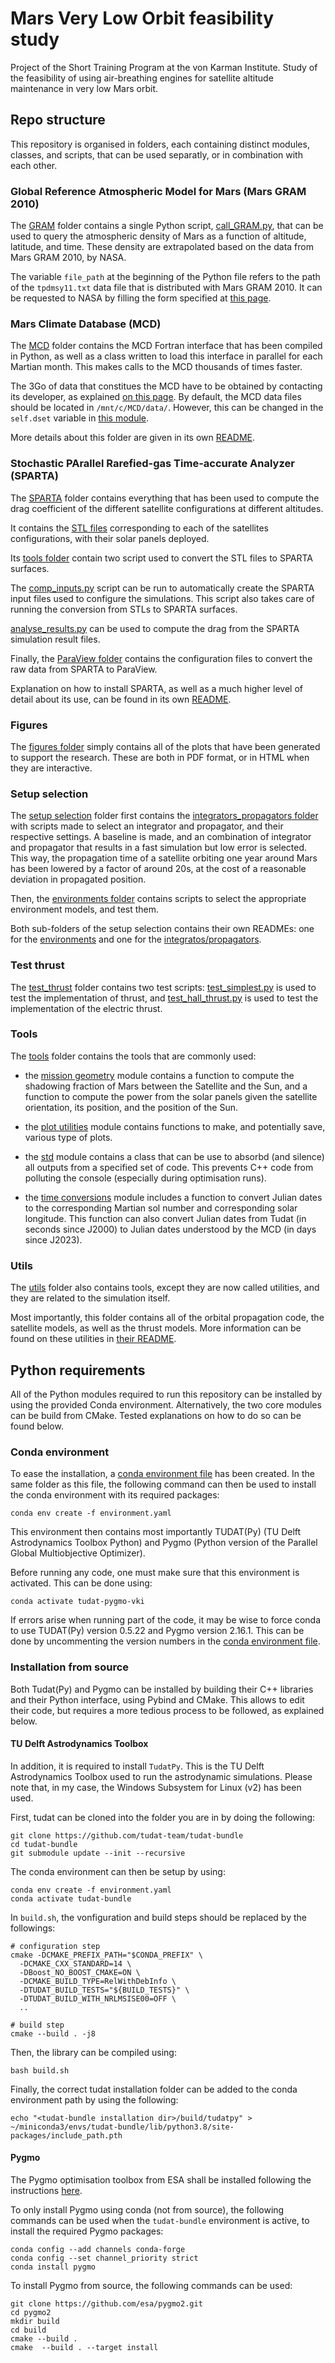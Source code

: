 # Mars Very Low Orbit feasibility study
Project of the Short Training Program at the von Karman Institute.
Study of the feasibility of using air-breathing engines for satellite altitude maintenance in very low Mars orbit.

## Repo structure
This repository is organised in folders, each containing distinct modules, classes, and scripts, that can be used separatly, or in combination with each other.

### Global Reference Atmospheric Model for Mars (Mars GRAM 2010)
The [GRAM](GRAM) folder contains a single Python script, [call_GRAM.py](GRAM/call_GRAM.py), that can be used to query the atmospheric density of Mars as a function of altitude, latitude, and time. These density are extrapolated based on the data from Mars GRAM 2010, by NASA.

The variable `file_path` at the beginning of the Python file refers to the path of the `tpdmsy11.txt` data file that is distributed with Mars GRAM 2010. It can be requested to NASA by filling the form specified at [this page](https://software.nasa.gov/software/MFS-33158-1).

### Mars Climate Database (MCD)
The [MCD](MCD) folder contains the MCD Fortran interface that has been compiled in Python, as well as a class written to load this interface in parallel for each Martian month. This makes calls to the MCD thousands of times faster.

The 3Go of data that constitues the MCD have to be obtained by contacting its developer, as explained [on this page](http://www-mars.lmd.jussieu.fr/mars/access.html).
By default, the MCD data files should be located in `/mnt/c/MCD/data/`. However, this can be changed in the `self.dset` variable in [this module](MCD/parallel_mcd.py).

More details about this folder are given in its own [README](MCD/README.md).

### Stochastic PArallel Rarefied-gas Time-accurate Analyzer (SPARTA)
The [SPARTA](SPARTA) folder contains everything that has been used to compute the drag coefficient of the different satellite configurations at different altitudes.

It contains the [STL files](SPARTA/setup/STL) corresponding to each of the satellites configurations, with their solar panels deployed.

Its [tools folder](SPARTA/tools) contain two script used to convert the STL files to SPARTA surfaces.

The [comp_inputs.py](SPARTA/setup/comp_inputs.py) script can be run to automatically create the SPARTA input files used to configure the simulations.
This script also takes care of running the conversion from STLs to SPARTA surfaces.

[analyse_results.py](SPARTA/analyse_results.py) can be used to compute the drag from the SPARTA simulation result files.

Finally, the [ParaView folder](SPARTA/paraview) contains the configuration files to convert the raw data from SPARTA to ParaView.

Explanation on how to install SPARTA, as well as a much higher level of detail about its use, can be found in its own [README](SPARTA/README.md).

### Figures
The [figures folder](figures) simply contains all of the plots that have been generated to support the research. These are both in PDF format, or in HTML when they are interactive.

### Setup selection
The [setup selection](setup_selection) folder first contains the [integrators_propagators folder](setup_selection/integrators_propagators) with scripts made to select an integrator and propagator, and their respective settings.
A baseline is made, and an combination of integrator and propagator that results in a fast simulation but low error is selected.
This way, the propagation time of a satellite orbiting one year around Mars has been lowered by a factor of around 20s, at the cost of a reasonable deviation in propagated position.

Then, the [environments folder](setup_selection/environments) contains scripts to select the appropriate environment models, and test them.

Both sub-folders of the setup selection contains their own READMEs: one for the [environments](setup_selection/environments/README.md) and one for the [integratos/propagators](setup_selection/integrators_propagators/README.md).

### Test thrust
The [test_thrust](test_thrust) folder contains two test scripts: [test_simplest.py](test_thrust/test_simplest.py) is used to test the implementation of thrust, and [test_hall_thrust.py](test_thrust/test_hall_thrust.py) is used to test the implementation of the electric thrust.

### Tools
The [tools](tools) folder contains the tools that are commonly used:

 * the [mission geometry](tools/mission_geometry.py) module contains a function to compute the shadowing fraction of Mars between the Satellite and the Sun, and a function to compute the power from the solar panels given the satellite orientation, its position, and the position of the Sun.

 * the [plot utilities](tools/plot_utilities.py) module contains functions to make, and potentially save, various type of plots.

 * the [std](tools/std.py) module contains a class that can be use to absorbd (and silence) all outputs from a specified set of code. This prevents C++ code from polluting the console (especially during optimisation runs).

 * the [time conversions](tools/time_conversions.py) module includes a function to convert Julian dates to the corresponding Martian sol number and corresponding solar longitude. This function can also convert Julian dates from Tudat (in seconds since J2000) to Julian dates understood by the MCD (in days since J2023).

### Utils
The [utils](utils) folder also contains tools, except they are now called utilities, and they are related to the simulation itself.

Most importantly, this folder contains all of the orbital propagation code, the satellite models, as well as the thrust models.
More information can be found on these utilities in [their README](utils/README.md).

## Python requirements

All of the Python modules required to run this repository can be installed by using the provided Conda environment.
Alternatively, the two core modules can be build from CMake. Tested explanations on how to do so can be found below.

### Conda environment
To ease the installation, a [conda environment file](environment.yaml) has been created.
In the same folder as this file, the following command can then be used to install the conda environment with its required packages:
```
conda env create -f environment.yaml
```
This environment then contains most importantly TUDAT(Py) (TU Delft Astrodynamics Toolbox Python) and Pygmo (Python version of the Parallel Global Multiobjective Optimizer).

Before running any code, one must make sure that this environment is activated.
This can be done using:
```
conda activate tudat-pygmo-vki
```

If errors arise when running part of the code, it may be wise to force conda to use TUDAT(Py) version 0.5.22 and Pygmo version 2.16.1. This can be done by uncommenting the version numbers in the [conda environment file](environment.yaml).

### Installation from source
Both Tudat(Py) and Pygmo can be installed by building their C++ libraries and their Python interface, using Pybind and CMake. This allows to edit their code, but requires a more tedious process to be followed, as explained below.

#### TU Delft Astrodynamics Toolbox
In addition, it is required to install `TudatPy`. This is the TU Delft Astrodynamics Toolbox used to run the astrodynamic simulations.
Please note that, in my case, the Windows Subsystem for Linux (v2) has been used.

First, tudat can be cloned into the folder you are in by doing the following:
```
git clone https://github.com/tudat-team/tudat-bundle
cd tudat-bundle
git submodule update --init --recursive
```

The conda environment can then be setup by using:
```
conda env create -f environment.yaml
conda activate tudat-bundle
```

In `build.sh`, the vonfiguration and build steps should be replaced by the followings:
```
# configuration step
cmake -DCMAKE_PREFIX_PATH="$CONDA_PREFIX" \
  -DCMAKE_CXX_STANDARD=14 \
  -DBoost_NO_BOOST_CMAKE=ON \
  -DCMAKE_BUILD_TYPE=RelWithDebInfo \
  -DTUDAT_BUILD_TESTS="${BUILD_TESTS}" \
  -DTUDAT_BUILD_WITH_NRLMSISE00=OFF \
  ..

# build step
cmake --build . -j8
```

Then, the library can be compiled using:
```
bash build.sh
```

Finally, the correct tudat installation folder can be added to the conda environment path by using the following:
```
echo "<tudat-bundle installation dir>/build/tudatpy" > ~/miniconda3/envs/tudat-bundle/lib/python3.8/site-packages/include_path.pth
```

#### Pygmo
The Pygmo optimisation toolbox from ESA shall be installed following the instructions [here](https://esa.github.io/pygmo2/install.html).

To only install Pygmo using conda (not from source), the following commands can be used when the `tudat-bundle` environment is active, to install the required Pygmo packages:
```
conda config --add channels conda-forge
conda config --set channel_priority strict
conda install pygmo
```

To install Pygmo from source, the following commands can be used:
```
git clone https://github.com/esa/pygmo2.git
cd pygmo2
mkdir build
cd build
cmake --build .
cmake  --build . --target install
```